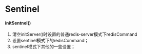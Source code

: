 # Sentinel

#### initSentnel()

1. 清空initServer()时设置的普通redis-server模式下redisCommand
2. 设置sentinel模式下的redisCommand；
3. sentinel模式下其他的一些设置；